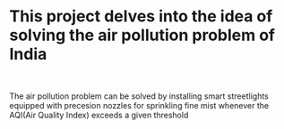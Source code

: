 <h1>This project delves into the idea of solving the air pollution problem of India</h1>
<br>
<p>The air pollution problem can be solved by installing smart streetlights equipped with precesion nozzles for sprinkling fine mist whenever the AQI(Air Quality Index) exceeds a given threshold</p>
<br>
